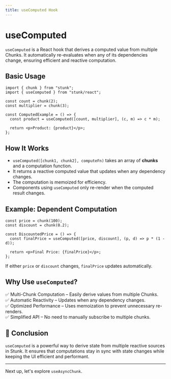 ```yaml
---
title: useComputed Hook
---
```


# useComputed

`useComputed` is a React hook that derives a computed value from multiple Chunks. It automatically re-evaluates when any of its dependencies change, ensuring efficient and reactive computation.

## Basic Usage

```tsx
import { chunk } from "stunk";
import { useComputed } from "stunk/react";

const count = chunk(2);
const multiplier = chunk(3);

const ComputedExample = () => {
  const product = useComputed([count, multiplier], (c, m) => c * m);

  return <p>Product: {product}</p>;
};
```

## How It Works

- `useComputed([chunk1, chunk2], computeFn)` takes an array of **chunks** and a computation function.
- It returns a reactive computed value that updates when any dependency changes.
- The computation is memoized for efficiency.
- Components using `useComputed` only re-render when the computed result changes.

## Example: Dependent Computation

```tsx
const price = chunk(100);
const discount = chunk(0.2);

const DiscountedPrice = () => {
  const finalPrice = useComputed([price, discount], (p, d) => p * (1 - d));

  return <p>Final Price: {finalPrice}</p>;
};
```

If either `price` or `discount` changes, `finalPrice` updates automatically.

## Why Use `useComputed`?

✅ Multi-Chunk Computation – Easily derive values from multiple Chunks.  
✅ Automatic Reactivity – Updates when any dependency changes.  
✅ Optimized Performance – Uses memoization to prevent unnecessary re-renders.  
✅ Simplified API – No need to manually subscribe to multiple chunks.

## 🚀 Conclusion

`useComputed` is a powerful way to derive state from multiple reactive sources in Stunk. It ensures that computations stay in sync with state changes while keeping the UI efficient and performant.

---

Next up, let's explore `useAsyncChunk`.
